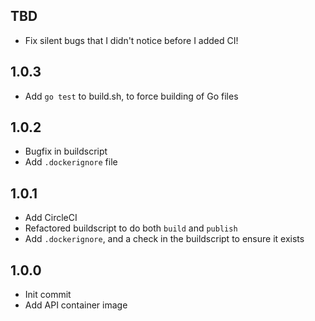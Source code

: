 ## TBD
* Fix silent bugs that I didn't notice before I added CI!

## 1.0.3
* Add `go test` to build.sh, to force building of Go files

## 1.0.2
* Bugfix in buildscript
* Add `.dockerignore` file

## 1.0.1
* Add CircleCI
* Refactored buildscript to do both `build` and `publish`
* Add `.dockerignore`, and a check in the buildscript to ensure it exists

## 1.0.0
* Init commit
* Add API container image

